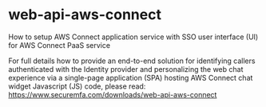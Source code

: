 # web-api-aws-connect
How to setup AWS Connect application service with SSO user interface (UI) for AWS Connect PaaS service

For full details how  to provide an end-to-end solution for identifying callers authenticated with the Identity provider and personalizing the web chat experience via a single-page application (SPA) hosting AWS Connect chat widget Javascript (JS) code, please read: https://www.securemfa.com/downloads/web-api-aws-connect 
